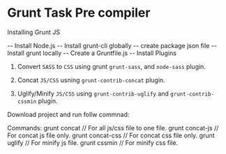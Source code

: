 # Grunt Task Pre compiler

Installing Grunt JS


-- Install Node.js
-- Install grunt-cli globally
-- create package json file
-- Install grunt locally
-- Create a Gruntfile.js
-- Install Plugins


1. Convert `SASS` to `CSS` using grunt `grunt-sass`, and `node-sass` plugin.

2. Concat `JS/CSS` usning `grunt-contrib-concat` plugin.

3. Uglify/Minify `JS/CSS` using `grunt-contrib-uglify` and `grunt-contrib-cssmin` plugin.


Download project and run follw commnad:

Commands: 
	grunt concat // For all js/css file to one file.
	grunt concat-js   // For concat js file only.
    grunt concat-css   // For concat css file only.	
	grunt uglify   // For minify js file.
	grunt cssmin   // For minify css file.
	
	

